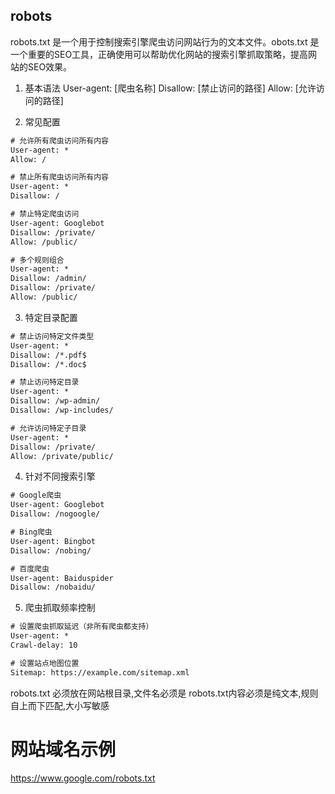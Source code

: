## robots
robots.txt 是一个用于控制搜索引擎爬虫访问网站行为的文本文件。obots.txt 是一个重要的SEO工具，正确使用可以帮助优化网站的搜索引擎抓取策略，提高网站的SEO效果。
1. 基本语法
User-agent: [爬虫名称]
Disallow: [禁止访问的路径]
Allow: [允许访问的路径]

2. 常见配置
```txt
# 允许所有爬虫访问所有内容
User-agent: *
Allow: /

# 禁止所有爬虫访问所有内容
User-agent: *
Disallow: /

# 禁止特定爬虫访问
User-agent: Googlebot
Disallow: /private/
Allow: /public/

# 多个规则组合
User-agent: *
Disallow: /admin/
Disallow: /private/
Allow: /public/
```

3. 特定目录配置
```txt
# 禁止访问特定文件类型
User-agent: *
Disallow: /*.pdf$
Disallow: /*.doc$

# 禁止访问特定目录
User-agent: *
Disallow: /wp-admin/
Disallow: /wp-includes/

# 允许访问特定子目录
User-agent: *
Disallow: /private/
Allow: /private/public/
```

4. 针对不同搜索引擎
```txt
# Google爬虫
User-agent: Googlebot
Disallow: /nogoogle/

# Bing爬虫
User-agent: Bingbot
Disallow: /nobing/

# 百度爬虫
User-agent: Baiduspider
Disallow: /nobaidu/
```
5. 爬虫抓取频率控制
```txt
# 设置爬虫抓取延迟（非所有爬虫都支持）
User-agent: *
Crawl-delay: 10

# 设置站点地图位置
Sitemap: https://example.com/sitemap.xml
```
robots.txt 必须放在网站根目录,文件名必须是 robots.txt内容必须是纯文本,规则自上而下匹配,大小写敏感
# 网站域名示例
https://www.google.com/robots.txt
